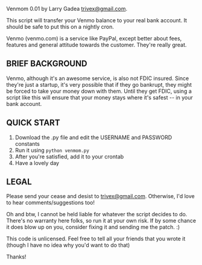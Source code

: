 Venmom 0.01 by Larry Gadea <trivex@gmail.com>.

This script will transfer your Venmo balance to your real bank account. It should be 
safe to put this on a nightly cron.

Venmo (venmo.com) is a service like PayPal, except better about fees, features and 
general attitude towards the customer. They're really great.


BRIEF BACKGROUND
----------------

Venmo, although it's an awesome service, is also not FDIC insured. Since they're
just a startup, it's very possible that if they go bankrupt, they might be forced to 
take your money down with them. Until they get FDIC, using a script like this will 
ensure that your money stays where it's safest -- in your bank account.


QUICK START
-----------

1.  Download the .py file and edit the USERNAME and PASSWORD constants
2.  Run it using `python venmom.py`
3.  After you're satisfied, add it to your crontab
4.  Have a lovely day


LEGAL
-----

Please send your cease and desist to trivex@gmail.com. Otherwise, I'd love to hear 
comments/suggestions too!

Oh and btw, I cannot be held liable for whatever the script decides to do. There's no
warranty here folks, so run it at your own risk. If by some chance it does blow up on
you, consider fixing it and sending me the patch. :)

This code is unlicensed. Feel free to tell all your friends that you wrote it (though
I have no idea why you'd want to do that)

Thanks!